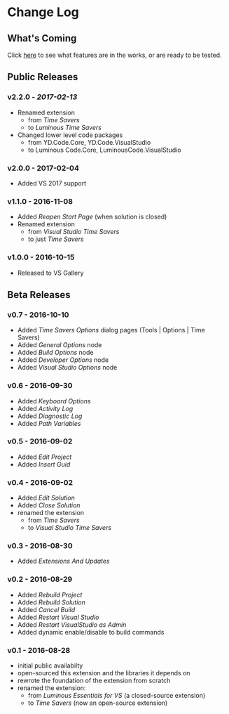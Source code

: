 # Change Log

## What's Coming
Click [here][roadmap-url] to see what features are in the works, or are ready to be tested.

[roadmap-url]: https://luminous-software.solutions/time-savers/roadmap

## Public Releases

### v2.2.0 - _2017-02-13_
  - Renamed extension
    - from *Time Savers*
    - to *Luminous Time Savers*  
  - Changed lower level code packages
    - from YD.Code.Core, YD.Code.VisualStudio
    - to Luminous Code.Core, LuminousCode.VisualStudio

### v2.0.0 - 2017-02-04
  - Added VS 2017 support

### v1.1.0 - 2016-11-08
  - Added *Reopen Start Page* (when solution is closed)
  - Renamed extension
      - from *Visual Studio Time Savers*
      - to just *Time Savers*  

### v1.0.0 - 2016-10-15
  - Released to VS Gallery

## Beta Releases 

### v0.7 - 2016-10-10
  - Added *Time Savers Options* dialog pages (Tools | Options | Time Savers)
  - Added *General Options* node
  - Added *Build Options* node
  - Added *Developer Options* node
  - Added *Visual Studio Options* node

### v0.6 - 2016-09-30
  - Added *Keyboard Options*
  - Added *Activity Log*
  - Added *Diagnostic Log*
  - Added *Path Variables*

### v0.5 - 2016-09-02
  - Added *Edit Project*
  - Added *Insert Guid*

### v0.4 - 2016-09-02
  - Added *Edit Solution*
  - Added *Close Solution*
  - renamed the extension
    - from *Time Savers*
    - to *Visual Studio Time Savers*

### v0.3 - 2016-08-30
  - Added *Extensions And Updates*

### v0.2 - 2016-08-29
  - Added *Rebuild Project*
  - Added *Rebuild Solution*
  - Added *Cancel Build*
  - Added *Restart Visual Studio*
  - Added *Restart VisualStudio as Admin*
  - Added dynamic enable/disable to build commands

### v0.1 - 2016-08-28
  - initial public availabilty
  - open-sourced this extension and the libraries it depends on
  - rewrote the foundation of the extension from scratch
  - renamed the extension:
    - from *Luminous Essentials for VS* (a closed-source extension)
    - to *Time Savers* (now an open-source extension)
